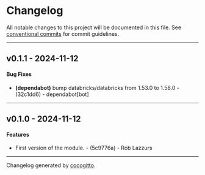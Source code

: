 # Changelog
All notable changes to this project will be documented in this file. See [conventional commits](https://www.conventionalcommits.org/) for commit guidelines.

- - -
## v0.1.1 - 2024-11-12
#### Bug Fixes
- **(dependabot)** bump databricks/databricks from 1.53.0 to 1.58.0 - (32c1dd6) - dependabot[bot]

- - -

## v0.1.0 - 2024-11-12
#### Features
- First version of the module. - (5c9776a) - Rob Lazzurs

- - -

Changelog generated by [cocogitto](https://github.com/cocogitto/cocogitto).
